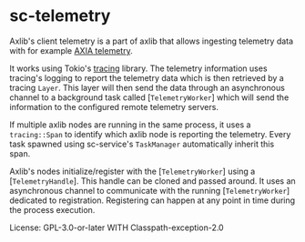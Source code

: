 # sc-telemetry

Axlib's client telemetry is a part of axlib that allows ingesting telemetry data
with for example [AXIA telemetry](https://github.com/axia-tech/axlib-telemetry).

It works using Tokio's [tracing](https://github.com/tokio-rs/tracing/) library. The telemetry
information uses tracing's logging to report the telemetry data which is then retrieved by a
tracing `Layer`. This layer will then send the data through an asynchronous channel to a
background task called [`TelemetryWorker`] which will send the information to the configured
remote telemetry servers.

If multiple axlib nodes are running in the same process, it uses a `tracing::Span` to
identify which axlib node is reporting the telemetry. Every task spawned using sc-service's
`TaskManager` automatically inherit this span.

Axlib's nodes initialize/register with the [`TelemetryWorker`] using a [`TelemetryHandle`].
This handle can be cloned and passed around. It uses an asynchronous channel to communicate with
the running [`TelemetryWorker`] dedicated to registration. Registering can happen at any point
in time during the process execution.

License: GPL-3.0-or-later WITH Classpath-exception-2.0
